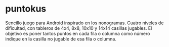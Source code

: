 # puntokus
Sencillo juego para Android inspirado en los nonogramas. 
Cuatro niveles de dificultad, con tableros de 4x4, 8x8, 10x10 y 14x14 casillas jugables. El objetivo es poner tantos puntos en cada fila o columna como número indique en la casilla no jugable de esa fila o columna.
